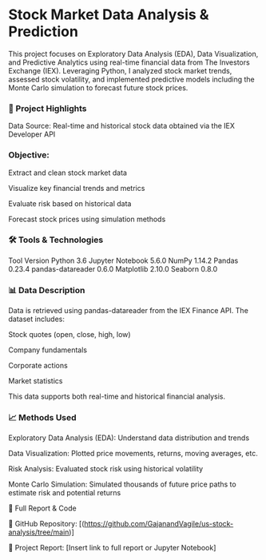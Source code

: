 # Stock Market Data Analysis & Prediction
 
This project focuses on Exploratory Data Analysis (EDA), Data Visualization, and Predictive Analytics using real-time financial data from The Investors Exchange (IEX). Leveraging Python, I analyzed stock market trends, assessed stock volatility, and implemented predictive models including the Monte Carlo simulation to forecast future stock prices.

### 🚀 Project Highlights

Data Source: Real-time and historical stock data obtained via the IEX Developer API

### Objective:

Extract and clean stock market data

Visualize key financial trends and metrics

Evaluate risk based on historical data

Forecast stock prices using simulation methods

### 🛠 Tools & Technologies

Tool	Version
Python	3.6
Jupyter Notebook	5.6.0
NumPy	1.14.2
Pandas	0.23.4
pandas-datareader	0.6.0
Matplotlib	2.10.0
Seaborn	0.8.0

### 📊 Data Description

Data is retrieved using pandas-datareader from the IEX Finance API. The dataset includes:

Stock quotes (open, close, high, low)

Company fundamentals

Corporate actions

Market statistics

This data supports both real-time and historical financial analysis.

### 📈 Methods Used

Exploratory Data Analysis (EDA): Understand data distribution and trends

Data Visualization: Plotted price movements, returns, moving averages, etc.

Risk Analysis: Evaluated stock risk using historical volatility

Monte Carlo Simulation: Simulated thousands of future price paths to estimate risk and potential returns

📄 Full Report & Code

📂 GitHub Repository: [(https://github.com/GajanandVagile/us-stock-analysis/tree/main)]

📘 Project Report: [Insert link to full report or Jupyter Notebook]
